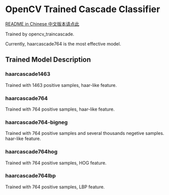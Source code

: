 # OpenCV Trained Cascade Classifier

[README in Chinese 中文版本请点此](README.zh_CN.md)

Trained by opencv_traincascade.

Currently, haarcascade764 is the most effective model.


## Trained Model Description

### haarcascade1463

Trained with 1463 positive samples, haar-like feature.

### haarcascade764

Trained with 764 positive samples, haar-like feature.

### haarcascade764-bigneg

Trained with 764 positive samples and several thousands negetive samples. haar-like feature.

### haarcascade764hog

Trained with 764 positive samples, HOG feature.

### haarcascade764lbp

Trained with 764 positive samples, LBP feature.


